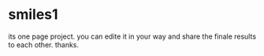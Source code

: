 # smiles1
its one page project.
you can edite it in your way and share the finale results to each other.
thanks.

